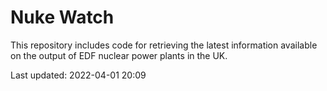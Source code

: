 # Nuke Watch

This repository includes code for retrieving the latest information available on the output of EDF nuclear power plants in the UK.

Last updated: 2022-04-01 20:09